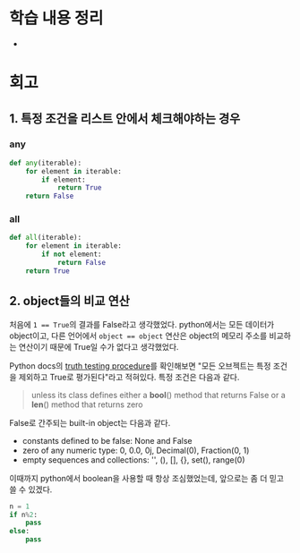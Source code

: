 # 학습 내용 정리
- 
# 회고
## 1. 특정 조건을 리스트 안에서 체크해야하는 경우
### any
```python
def any(iterable):
	for element in iterable:
    	if element:
        	return True
    return False
```
### all
```python
def all(iterable):
	for element in iterable:
    	if not element:
        	return False
    return True
```
## 2. object들의 비교 연산
처음에 `1 == True`의 결과를 False라고 생각했었다. python에서는 모든 데이터가 object이고, 다른 언어에서 `object == object` 연산은 object의 메모리 주소를 비교하는 연산이기 때문에 True일 수가 없다고 생각했었다.

Python docs의 [truth testing procedure](https://docs.python.org/3/library/stdtypes.html#truth)를 확인해보면 "모든 오브젝트는 특정 조건을 제외하고 True로 평가된다"라고 적혀있다.
특정 조건은 다음과 같다.
> unless its class defines either a __bool__() method that returns False or a __len__() method that returns zero

False로 간주되는 built-in object는 다음과 같다.
- constants defined to be false: None and False
- zero of any numeric type: 0, 0.0, 0j, Decimal(0), Fraction(0, 1)
- empty sequences and collections: '', (), [], {}, set(), range(0)

이때까지 python에서 boolean을 사용할 때 항상 조심했었는데, 앞으로는 좀 더 믿고 쓸 수 있겠다.
```python
n = 1
if n%2:
    pass
else:
    pass
```